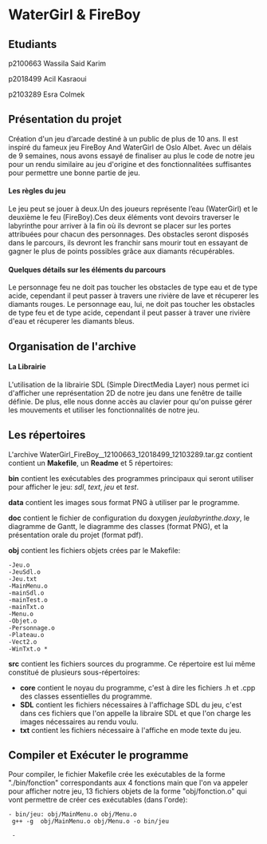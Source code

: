 # WaterGirl & FireBoy



## Etudiants

p2100663 Wassila Said Karim

p2018499 Acil Kasraoui

p2103289 Esra Colmek
## Présentation du projet 

Création d'un jeu d’arcade destiné à un public de plus de 10 ans. Il est inspiré du fameux jeu FireBoy And WaterGirl de Oslo Albet. Avec un délais de 9 semaines, nous avons essayé de finaliser au plus le code de notre jeu pour un rendu similaire au jeu d'origine et des fonctionnalitées suffisantes pour permettre une bonne partie de jeu.



#### Les règles du jeu

Le jeu peut se jouer à deux.Un des joueurs représente l’eau (WaterGirl) et le deuxième le feu (FireBoy).Ces deux éléments vont devoirs traverser le labyrinthe pour arriver à la fin où ils devront se placer sur les portes attribuées pour chacun des personnages. Des obstacles seront disposés dans le parcours, ils devront les franchir sans mourir tout en essayant de gagner le plus de points possibles grâce aux diamants récupérables.

#### Quelques détails sur les éléments du parcours

Le personnage feu ne doit pas toucher les obstacles de type eau et de type acide, cependant il peut passer à travers une rivière de lave et récuperer les diamants rouges.
Le personnage eau, lui, ne doit pas toucher les obstacles de type feu et de type acide, cependant il peut passer à traver une rivière d'eau et récuperer les diamants bleus.

## Organisation de l'archive

#### La Librairie
L'utilisation de la librairie SDL (Simple DirectMedia Layer) nous permet ici d'afficher une représentation 2D de notre jeu dans une fenêtre de taille définie. De plus, elle nous donne accès au clavier pour qu'on puisse gérer les mouvements et utiliser les fonctionnalités de notre jeu.

## Les répertoires

L'archive WaterGirl_FireBoy__12100663_12018499_12103289.tar.gz contient contient un **Makefile**, un **Readme** et 5 répertoires:

**bin** contient les exécutables des
programmes principaux qui seront utiliser pour afficher le jeu: *sdl*, *text*, *jeu* et *test*.

**data** contient les images sous format PNG à utiliser par le programme. 

**doc** contient le fichier de configuration du doxygen *jeulabyrinthe.doxy*, le diagramme de Gantt, le diagramme des classes (format PNG), et la présentation orale du projet (format pdf).

**obj** contient les fichiers objets crées par le Makefile: 

    -Jeu.o 
    -JeuSdl.o 
    -Jeu.txt 
    -MainMenu.o 
    -mainSdl.o 
    -mainTest.o 
    -mainTxt.o 
    -Menu.o 
    -Objet.o 
    -Personnage.o
    -Plateau.o 
    -Vect2.o 
    -WinTxt.o *

**src** contient les fichiers sources du programme. Ce répertoire est lui même constitué de plusieurs sous-répertoires:

- **core** contient le noyau du programme, c'est à dire les fichiers .h et .cpp des classes essentielles du programme.
- **SDL** contient les fichiers nécessaires à l'affichage SDL du jeu, c'est dans ces fichiers que l'on appelle la libraire SDL et que l'on charge les images nécessaires au rendu voulu.
- **txt** contient les fichiers nécessaire à l'affiche en mode texte du jeu.

## Compiler et Exécuter le programme

Pour compiler, le fichier Makefile crée les exécutables de la forme "./bin/fonction" correspondants aux 4 fonctions main que l'on va appeler pour afficher notre jeu, 13 fichiers objets de la forme "obj/fonction.o" qui vont permettre de créer ces exécutables (dans l'orde):

    - bin/jeu: obj/MainMenu.o obj/Menu.o 
     g++ -g  obj/MainMenu.o obj/Menu.o -o bin/jeu

     - 

